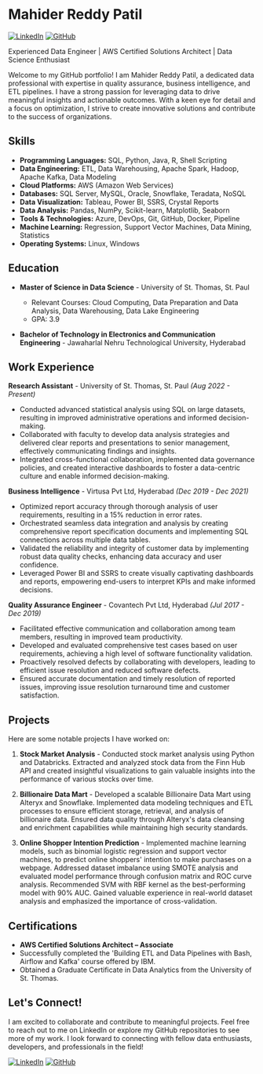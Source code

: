 # Mahider Reddy Patil

[![LinkedIn](https://img.shields.io/badge/LinkedIn-Connect-blue)](https://www.linkedin.com/in/mahider-reddy-patil)
[![GitHub](https://img.shields.io/badge/GitHub-Follow-black)](https://github.com/mahiderreddypatil)

Experienced Data Engineer | AWS Certified Solutions Architect | Data Science Enthusiast

Welcome to my GitHub portfolio! I am Mahider Reddy Patil, a dedicated data professional with expertise in quality assurance, business intelligence, and ETL pipelines. I have a strong passion for leveraging data to drive meaningful insights and actionable outcomes. With a keen eye for detail and a focus on optimization, I strive to create innovative solutions and contribute to the success of organizations.

## Skills

- **Programming Languages:** SQL, Python, Java, R, Shell Scripting
- **Data Engineering:** ETL, Data Warehousing, Apache Spark, Hadoop, Apache Kafka, Data Modeling
- **Cloud Platforms:** AWS (Amazon Web Services)
- **Databases:** SQL Server, MySQL, Oracle, Snowflake, Teradata, NoSQL
- **Data Visualization:** Tableau, Power BI, SSRS, Crystal Reports
- **Data Analysis:** Pandas, NumPy, Scikit-learn, Matplotlib, Seaborn
- **Tools & Technologies:** Azure, DevOps, Git, GitHub, Docker, Pipeline
- **Machine Learning:** Regression, Support Vector Machines, Data Mining, Statistics
- **Operating Systems:** Linux, Windows

## Education

- **Master of Science in Data Science** - University of St. Thomas, St. Paul
  - Relevant Courses: Cloud Computing, Data Preparation and Data Analysis, Data Warehousing, Data Lake Engineering
  - GPA: 3.9

- **Bachelor of Technology in Electronics and Communication Engineering** - Jawaharlal Nehru Technological University, Hyderabad

## Work Experience

**Research Assistant** - University of St. Thomas, St. Paul _(Aug 2022 - Present)_
- Conducted advanced statistical analysis using SQL on large datasets, resulting in improved administrative operations and informed decision-making.
- Collaborated with faculty to develop data analysis strategies and delivered clear reports and presentations to senior management, effectively communicating findings and insights.
- Integrated cross-functional collaboration, implemented data governance policies, and created interactive dashboards to foster a data-centric culture and enable informed decision-making.

**Business Intelligence** - Virtusa Pvt Ltd, Hyderabad _(Dec 2019 - Dec 2021)_
- Optimized report accuracy through thorough analysis of user requirements, resulting in a 15% reduction in error rates.
- Orchestrated seamless data integration and analysis by creating comprehensive report specification documents and implementing SQL connections across multiple data tables.
- Validated the reliability and integrity of customer data by implementing robust data quality checks, enhancing data accuracy and user confidence.
- Leveraged Power BI and SSRS to create visually captivating dashboards and reports, empowering end-users to interpret KPIs and make informed decisions.

**Quality Assurance Engineer** - Covantech Pvt Ltd, Hyderabad _(Jul 2017 - Dec 2019)_
- Facilitated effective communication and collaboration among team members, resulting in improved team productivity.
- Developed and evaluated comprehensive test cases based on user requirements, achieving a high level of software functionality validation.
- Proactively resolved defects by collaborating with developers, leading to efficient issue resolution and reduced software defects.
- Ensured accurate documentation and timely resolution of reported issues, improving issue resolution turnaround time and customer satisfaction.

## Projects

Here are some notable projects I have worked on:

1. **Stock Market Analysis** - Conducted stock market analysis using Python and Databricks. Extracted and analyzed stock data from the Finn Hub API and created insightful visualizations to gain valuable insights into the performance of various stocks over time.

2. **Billionaire Data Mart** - Developed a scalable Billionaire Data Mart using Alteryx and Snowflake. Implemented data modeling techniques and ETL processes to ensure efficient storage, retrieval, and analysis of billionaire data. Ensured data quality through Alteryx's data cleansing and enrichment capabilities while maintaining high security standards.

3. **Online Shopper Intention Prediction** - Implemented machine learning models, such as binomial logistic regression and support vector machines, to predict online shoppers' intention to make purchases on a webpage. Addressed dataset imbalance using SMOTE analysis and evaluated model performance through confusion matrix and ROC curve analysis. Recommended SVM with RBF kernel as the best-performing model with 90% AUC. Gained valuable experience in real-world dataset analysis and emphasized the importance of cross-validation.

## Certifications

- **AWS Certified Solutions Architect – Associate**
- Successfully completed the 'Building ETL and Data Pipelines with Bash, Airflow and Kafka' course offered by IBM.
- Obtained a Graduate Certificate in Data Analytics from the University of St. Thomas.

## Let's Connect!

I am excited to collaborate and contribute to meaningful projects. Feel free to reach out to me on LinkedIn or explore my GitHub repositories to see more of my work. I look forward to connecting with fellow data enthusiasts, developers, and professionals in the field!

[![LinkedIn](https://img.shields.io/badge/LinkedIn-Connect-blue)](https://www.linkedin.com/in/mahider-reddy-patil)
[![GitHub](https://img.shields.io/badge/GitHub-Follow-black)](https://github.com/mahiderreddypatil)

<!--
**mahider-reddy-patil/Mahider-Reddy-Patil** is a ✨ _special_ ✨ repository because its `README.md` (this file) appears on your GitHub profile.

Here are some ideas to get you started:

- 🔭 I’m currently working on ...
- 🌱 I’m currently learning ...
- 👯 I’m looking to collaborate on ...
- 🤔 I’m looking for help with ...
- 💬 Ask me about ...
- 📫 How to reach me: ...
- 😄 Pronouns: ...
- ⚡ Fun fact: ...
-->


